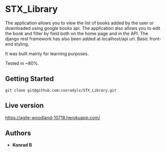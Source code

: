 # STX_Library 

The application allows you to view the list of books added by the user or downloaded using google books api. 
The application also allows you to edit the book and filter by field both on the home page and in the API. 
The django rest framework has also been added at localhost/api url.
Basic front-end styling.

It was built mainly for learning purposes.

Tested in ~80%.

## Getting Started

`git clone git@github.com:conradylx/STX_Library.git
`

## Live version

https://agile-woodland-10718.herokuapp.com/

## Authors

* **Konrad B**
